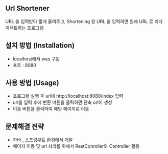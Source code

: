 ## Url Shortener
URL 을 입력받아 짧게 줄여주고, Shortening 된 URL 을 입력하면 원래 URL 로 리다이렉트하는 프로그램

## 설치 방법 (Installation)
- localhost에서 was 구동 
- 포트 : 8080

## 사용 방법 (Usage)
- 프로그램 실행 후 url에 http://localhost:8080/index 입력
- url을 입력 후에 변환 버튼을 클릭하면 단축 url이 생성
- 이동 버튼을 클릭하여 해당 페이지로 이동

## 문제해결 전략
- 자바 , 스프링부트 환경에서 개발
- 페이지 이동 및 url 처리를 위해서 RestConroller와 Controller 활용





